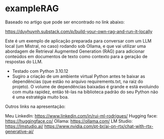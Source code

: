 # exampleRAG
Baseado no artigo que pode ser encontrado no link abaixo:

https://duyhuynh.substack.com/p/build-your-own-rag-and-run-it-locally

Este é um exemplo de aplicação preparada para conversar com um LLM local (um Mistral, no caso) rodando sob Ollama, e que vai utilizar uma abordagem de Retrieval Augmented Generation (RAG) para adicionar conteúdos em documentos de texto como contexto para a geração de respostas do LLM.

- Testado com Python 3.10.12
- Sugiro a criação de um ambiente virtual Python antes te baixar as dependências (que estão no arquivo requirements.txt, na raiz do projeto). O volume de dependências baixadas é grande e está evoluindo com muita rapidez, então tê-las na biblioteca padrão do seu Python não é uma estratégia muito boa.

Outros links na apresentação:

Meu LinkedIn: https://www.linkedin.com/in/rui-ml-rodrigues/
Hugging face: https://huggingface.co/
Ollama: https://ollama.com/
LM Studio: https://lmstudio.ai/
https://www.nvidia.com/pt-br/ai-on-rtx/chat-with-rtx-generative-ai/

